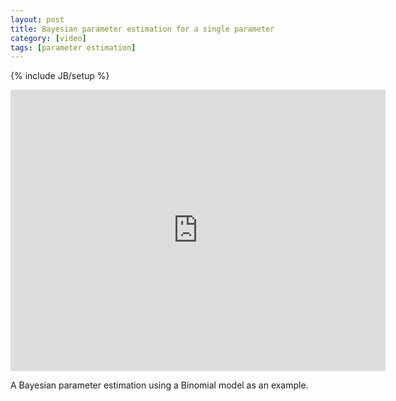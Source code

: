```yaml
---
layout: post
title: Bayesian parameter estimation for a single parameter
category: [video]
tags: [parameter estimation]
---
```

{% include JB/setup %}

<iframe width="600" height="450" src="http://www.youtube.com/embed/2_eFIyrOdJc?rel=0" frameborder="0" allowfullscreen></iframe>

A Bayesian parameter estimation using a Binomial model as an example.
